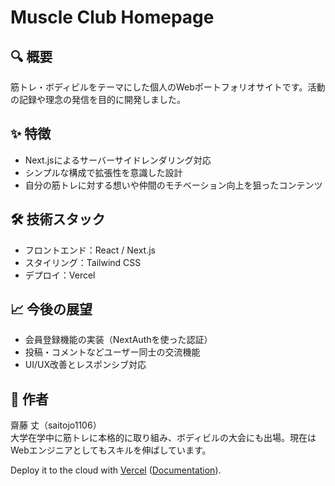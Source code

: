 # Muscle Club Homepage

## 🔍 概要
筋トレ・ボディビルをテーマにした個人のWebポートフォリオサイトです。活動の記録や理念の発信を目的に開発しました。

## ✨ 特徴
- Next.jsによるサーバーサイドレンダリング対応
- シンプルな構成で拡張性を意識した設計
- 自分の筋トレに対する想いや仲間のモチベーション向上を狙ったコンテンツ

## 🛠️ 技術スタック
- フロントエンド：React / Next.js
- スタイリング：Tailwind CSS
- デプロイ：Vercel

## 📈 今後の展望
- 会員登録機能の実装（NextAuthを使った認証）
- 投稿・コメントなどユーザー同士の交流機能
- UI/UX改善とレスポンシブ対応

## 💬 作者
齋藤 丈（saitojo1106）  
大学在学中に筋トレに本格的に取り組み、ボディビルの大会にも出場。現在はWebエンジニアとしてもスキルを伸ばしています。

Deploy it to the cloud with [Vercel](https://vercel.com/new?utm_source=github&utm_medium=readme&utm_campaign=next-example) ([Documentation](https://nextjs.org/docs/deployment)).

